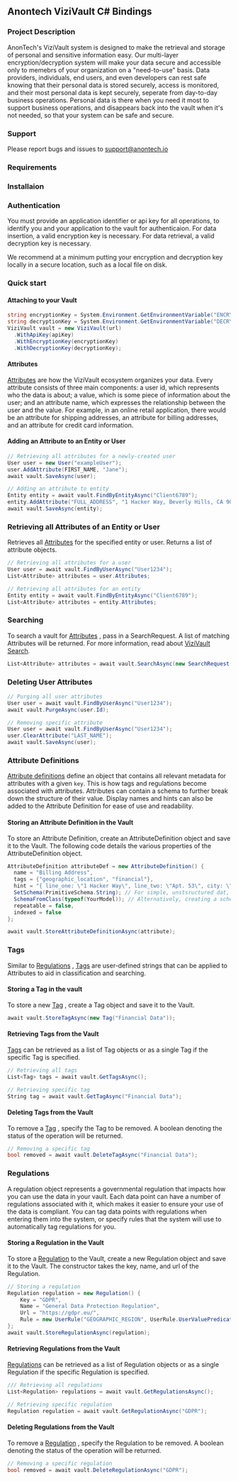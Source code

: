 ## Anontech ViziVault C# Bindings

### Project Description
AnonTech's ViziVault system is designed to make the retrieval and storage of personal and sensitive information easy. Our multi-layer encryption/decryption system will make your data secure and accessible only to memebrs of your organization on a "need-to-use" basis. Data providers, individuals, end users, and even developers can rest safe knowing that their personal data is stored securely, access is monitored, and their most personal data is kept securely, seperate from day-to-day business operations. Personal data is there when you need it most to support business operations, and disappears back into the vault when it's not needed, so that your system can be safe and secure.


### Support
Please report bugs and issues to support@anontech.io

### Requirements

### Installaion

### Authentication
You must provide an application identifier or api key for all operations, to identify you and your application to the vault for authenticaion. For data insertion, a valid encryption key is necessary. For data retrieval, a valid decryption key is necessary.

We recommend at a minimum putting your encryption and decryption key locally in a secure location, such as a local file on disk.

### Quick start

#### Attaching to your Vault

```csharp
string encryptionKey = System.Environment.GetEnvironmentVariable("ENCRYPTIONKEY");
string decryptionKey = System.Environment.GetEnvironmentVariable("DECRYPTIONKEY");
ViziVault vault = new ViziVault(url)
  .WithApiKey(apiKey)
  .WithEncryptionKey(encryptionKey)
  .WithDecryptionKey(decryptionKey);
```

#### Attributes

[Attributes](https://docs.anontech.io/glossary/datapoint/) are how the ViziVault ecosystem organizes your data. Every attribute consists of three main components: a user id, which represents who the data is about; a value, which is some piece of information about the user; and an attribute name, which expresses the relationship between the user and the value. For example, in an online retail application, there would be an attribute for shipping addresses, an attribute for billing addresses, and an attribute for credit card information.

#### Adding an Attribute to an Entity or User

```csharp
// Retrieving all attributes for a newly-created user
User user = new User("exampleUser");
user.AddAttribute(FIRST_NAME, "Jane");
await vault.SaveAsync(user);

// Adding an attribute to entity
Entity entity = await vault.FindByEntityAsync("Client6789");
entity.AddAttribute("FULL_ADDRESS", "1 Hacker Way, Beverly Hills, CA 90210");
await vault.SaveAsync(entity);
```



### Retrieving all Attributes of an Entity or User
Retrieves all [Attributes](https://docs.anontech.io/glossary/datapoint/) for the specified entity or user. Returns a list of attribute objects.

```csharp
// Retrieving all attributes for a user
User user = await vault.FindByUserAsync("User1234");
List<Attribute> attributes = user.Attributes;

// Retrieving all attributes for an entity
Entity entity = await vault.FindByEntityAsync("Client6789");
List<Attribute> attributes = entity.Attributes;
```

### Searching

To search a vault for [Attributes](https://docs.anontech.io/glossary/datapoint/) , pass in a SearchRequest. A list of matching Attributes will be returned. For more information, read about [ViziVault Search](https://docs.anontech.io/tutorials/search/).

```csharp
List<Attribute> attributes = await vault.SearchAsync(new SearchRequest("LAST_NAME", "Doe"));
```

### Deleting User Attributes
```csharp
// Purging all user attributes
User user = await vault.FindByUserAsync("User1234");
await vault.PurgeAsync(user.Id);

// Removing specific attribute
User user = await vault.FindByUserAsync("User1234");
user.ClearAttribute("LAST_NAME");
await vault.SaveAsync(user);
```

### Attribute Definitions

[Attribute definitions](https://docs.anontech.io/glossary/attribute/) define an object that contains all relevant metadata for attributes with a given `key`. This is how tags and regulations become associated with attributes. Attributes can contain a schema to further break down the structure of their value. Display names and hints can also be added to the Attribute Definition for ease of use and readability.

#### Storing an Attribute Definition in the Vault

To store an Attribute Definition, create an AttributeDefinition object and save it to the Vault. The following code details the various properties of the AttributeDefinition object.

```csharp
AttributeDefinition attributeDef = new AttributeDefinition() {
  name = "Billing Address",
  tags = {"geographic_location", "financial"},
  hint = "{ line_one: \"1 Hacker Way\", line_two: \"Apt. 53\", city: \"Menlo Park\", state: \"California\", postal_code: \"94025-1456\" country: \"USA\" }",
  SetSchema(PrimitiveSchema.String); // For simple, unstsructured dat,
  SchemaFromClass(typeof(YourModel)); // Alternatively, creating a schema to store objects of a clas,
  repeatable = false,
  indexed = false
};

await vault.StoreAttributeDefinitionAsync(attribute);
```

### Tags

Similar to [Regulations](https://docs.anontech.io/glossary/regulation/) , [Tags](https://docs.anontech.io/api/tags/) are user-defined strings that can be applied to Attributes to aid in classification and searching.


#### Storing a Tag in the vault

To store a new [Tag](https://docs.anontech.io/api/tags/) , create a Tag object and save it to the Vault.

```csharp
await vault.StoreTagAsync(new Tag("Financial Data"));
```

#### Retrieving Tags from the Vault

[Tags](https://docs.anontech.io/api/tags/) can be retrieved as a list of Tag objects or as a single Tag if the specific Tag is specified.

```csharp
// Retrieving all tags
List<Tag> tags = await vault.GetTagsAsync();

// Retrieving specific tag
String tag = await vault.GetTagAsync("Financial Data");
```

#### Deleting Tags from the Vault

To remove a [Tag](https://docs.anontech.io/api/tags/) , specify the Tag to be removed. A boolean denoting the status of the operation will be returned.

```csharp
// Removing a specific tag
bool removed = await vault.DeleteTagAsync("Financial Data");
```

### Regulations

A regulation object represents a governmental regulation that impacts how you can use the data in your vault. Each data point can have a number of regulations associated with it, which makes it easier to ensure your use of the data is compliant. You can tag data points with regulations when entering them into the system, or specify rules that the system will use to automatically tag regulations for you.

#### Storing a Regulation in the Vault

To store a [Regulation](https://docs.anontech.io/glossary/regulation/) to the Vault, create a new Regulation object and save it to the Vault. The constructor takes the key, name, and url of the Regulation.


```csharp
// Storing a regulation
Regulation regulation = new Regulation() {
    Key = "GDPR",
    Name = "General Data Protection Regulation",
    Url = "https://gdpr.eu/",
    Rule = new UserRule("GEOGRAPHIC_REGION", UserRule.UserValuePredicate.Eq, "EU")
};
await vault.StoreRegulationAsync(regulation);
```

#### Retrieving Regulations from the Vault

[Regulations](https://docs.anontech.io/glossary/regulation/) can be retrieved as a list of Regulation objects or as a single Regulation if the specific Regulation is specified.

```csharp
/// Retrieving all regulations
List<Regulation> regulations = await vault.GetRegulationsAsync();

// Retrieving specific regulation
Regulation regulation = await vault.GetRegulationAsync("GDPR");
```

#### Deleting Regulations from the Vault

To remove a [Regulation](https://docs.anontech.io/glossary/regulation/) , specify the Regulation to be removed. A boolean denoting the status of the operation will be returned.

```csharp
// Removing a specific regulation
bool removed = await vault.DeleteRegulationAsync("GDPR");
```

